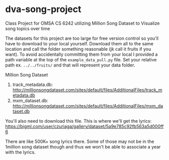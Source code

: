 # dva-song-project
Class Project for OMSA CS 6242 utilizing Million Song Dataset to Visualize song topics over time

The datasets for this project are too large for free version control so you'll have to download to your local yourself. Download them all to the same location and call the folder something reasonable (jk call it fruits if you want). To avoid accidentally committing them from your local I provided a path variable at the top of the `example_data_pull.py` file. Set your relative path ex. `../../fruits/` and that will represent your data folder.

Million Song Dataset
1. track_metadata.db: http://millionsongdataset.com/sites/default/files/AdditionalFiles/track_metadata.db
2. mxm_dataset.db: http://millionsongdataset.com/sites/default/files/AdditionalFiles/mxm_dataset.db

You'll also need to download this file. This is where we'll get the lyrics:
https://bigml.com/user/czuriaga/gallery/dataset/5a9e785c92fb563a5d000ff6

There are like 500K+ song lyrics there. Some of those may not be in the 1million song dataset though and thus we won't be able to associate a year with the lyrics. 
